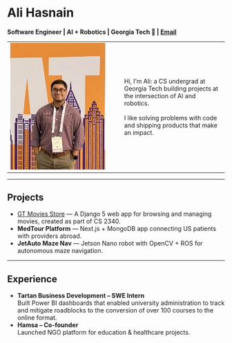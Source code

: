 # Ali Hasnain
**Software Engineer | AI + Robotics | Georgia Tech 🐝 | [Email](shasnain9@gatech.edu)**

<table>
  <tr>
    <td width="250">
      <img src="me.jpg" alt="Ali Hasnain" width="220"/>
    </td>
    <td>
      Hi, I’m Ali: a CS undergrad at Georgia Tech building projects at the intersection of AI and robotics.<br><br>
      I like solving problems with code and shipping products that make an impact.
    </td>
  </tr>
</table>

---

## Projects
- [GT Movies Store](gt-movies.md) — A Django 5 web app for browsing and managing movies, created as part of CS 2340.
- **MedTour Platform** — Next.js + MongoDB app connecting US patients with providers abroad.
- **JetAuto Maze Nav** — Jetson Nano robot with OpenCV + ROS for autonomous maze navigation.

---

## Experience
- **Tartan Business Development – SWE Intern**  
  Built Power BI dashboards that enabled university administration to track and mitigate roadblocks to the conversion of over 100 courses to the online format.  
- **Hamsa – Co-founder**  
  Launched NGO platform for education & healthcare projects.
